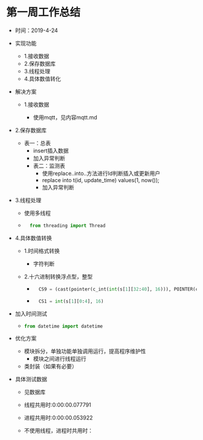 # 第一周工作总结

- 时间：2019-4-24

- 实现功能

  - 1.接收数据
  - 2.保存数据库
  - 3.线程处理
  - 4.具体数值转化

- 解决方案

  - 1.接收数据

    - 使用mqtt，见内容mqtt.md
  
- 2.保存数据库
  
  - 表一：总表
      - insert插入数据
      - 加入异常判断
    - 表二：监测表
      - 使用replace..into..方法进行Id判断插入或更新用户
      - replace into t(id, update_time) values(1, now());
      - 加入异常判断
  
- 3.线程处理
  
  - 使用多线程
  
  - ```python
      from threading import Thread
      ```
  
- 4.具体数值转换
  
  - 1.时间格式转换
  
    - 字符判断
  
  - 2.十六进制转换浮点型，整型
  
    - ```python
        CS9 = (cast(pointer(c_int(int(s[1][32:40], 16))), POINTER(c_float))).contents.value
        ```
  
    - ```python
        CS1 = int(s[1][0:4], 16)
        ```
  
- 加入时间测试

  - ```python
    from datetime import datetime
    ```

- 优化方案

  - 模块拆分，单独功能单独调用运行，提高程序维护性
    - 模块之间进行线程运行
  - 类封装（如果有必要）

- 具体测试数据

  - 见数据库
  
  - 线程共用时:0:00:00.077791
  
  - 进程共用时:0:00:00.053922
  
  - 不使用线程，进程时共用时：
  
    

